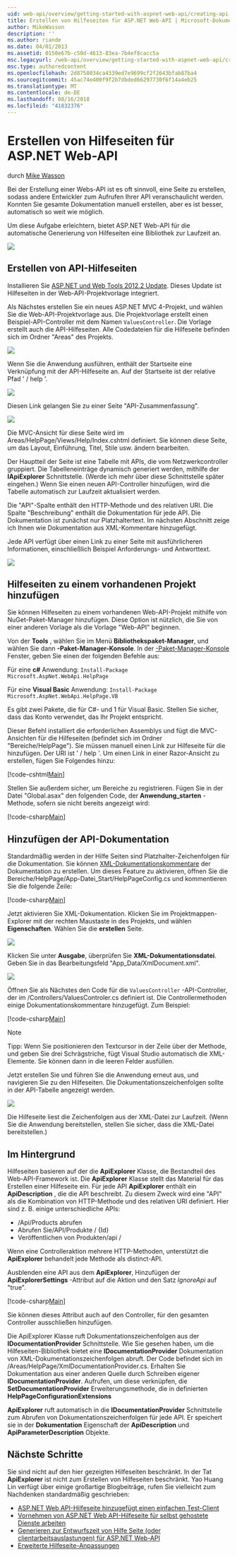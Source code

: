 ```yaml
---
uid: web-api/overview/getting-started-with-aspnet-web-api/creating-api-help-pages
title: Erstellen von Hilfeseiten für ASP.NET Web-API | Microsoft-Dokumentation
author: MikeWasson
description: ''
ms.author: riande
ms.date: 04/01/2013
ms.assetid: 0150e67b-c50d-4613-83ea-7b4ef8cacc5a
msc.legacyurl: /web-api/overview/getting-started-with-aspnet-web-api/creating-api-help-pages
msc.type: authoredcontent
ms.openlocfilehash: 2d8758034ca4339ed7e9699cf2f2643bfab87ba4
ms.sourcegitcommit: 45ac74e400f9f2b7dbded66297730f6f14a4eb25
ms.translationtype: MT
ms.contentlocale: de-DE
ms.lasthandoff: 08/16/2018
ms.locfileid: "41832376"
---
```

<a name="creating-help-pages-for-aspnet-web-api"></a>Erstellen von Hilfeseiten für ASP.NET Web-API
====================
durch [Mike Wasson](https://github.com/MikeWasson)

Bei der Erstellung einer Webs-API ist es oft sinnvoll, eine Seite zu erstellen, sodass andere Entwickler zum Aufrufen Ihrer API veranschaulicht werden. Konnten Sie gesamte Dokumentation manuell erstellen, aber es ist besser, automatisch so weit wie möglich.

Um diese Aufgabe erleichtern, bietet ASP.NET Web-API für die automatische Generierung von Hilfeseiten eine Bibliothek zur Laufzeit an.

![](creating-api-help-pages/_static/image1.png)

## <a name="creating-api-help-pages"></a>Erstellen von API-Hilfeseiten

Installieren Sie [ASP.NET und Web Tools 2012.2 Update](https://go.microsoft.com/fwlink/?LinkId=282650). Dieses Update ist Hilfeseiten in der Web-API-Projektvorlage integriert.

Als Nächstes erstellen Sie ein neues ASP.NET MVC 4-Projekt, und wählen Sie die Web-API-Projektvorlage aus. Die Projektvorlage erstellt einen Beispiel-API-Controller mit dem Namen `ValuesController`. Die Vorlage erstellt auch die API-Hilfeseiten. Alle Codedateien für die Hilfeseite befinden sich im Ordner "Areas" des Projekts.

![](creating-api-help-pages/_static/image2.png)

Wenn Sie die Anwendung ausführen, enthält der Startseite eine Verknüpfung mit der API-Hilfeseite an. Auf der Startseite ist der relative Pfad ' / help '.

![](creating-api-help-pages/_static/image3.png)

Diesen Link gelangen Sie zu einer Seite "API-Zusammenfassung".

![](creating-api-help-pages/_static/image4.png)

Die MVC-Ansicht für diese Seite wird im Areas/HelpPage/Views/Help/Index.cshtml definiert. Sie können diese Seite, um das Layout, Einführung, Titel, Stile usw. ändern bearbeiten.

Der Hauptteil der Seite ist eine Tabelle mit APIs, die vom Netzwerkcontroller gruppiert. Die Tabelleneinträge dynamisch generiert werden, mithilfe der **IApiExplorer** Schnittstelle. (Werde ich mehr über diese Schnittstelle später eingehen.) Wenn Sie einen neuen API-Controller hinzufügen, wird die Tabelle automatisch zur Laufzeit aktualisiert werden.

Die "API"-Spalte enthält den HTTP-Methode und des relativen URI. Die Spalte "Beschreibung" enthält die Dokumentation für jede API. Die Dokumentation ist zunächst nur Platzhaltertext. Im nächsten Abschnitt zeige ich Ihnen wie Dokumentation aus XML-Kommentare hinzugefügt.

Jede API verfügt über einen Link zu einer Seite mit ausführlicheren Informationen, einschließlich Beispiel Anforderungs- und Antworttext.

![](creating-api-help-pages/_static/image5.png)

## <a name="adding-help-pages-to-an-existing-project"></a>Hilfeseiten zu einem vorhandenen Projekt hinzufügen

Sie können Hilfeseiten zu einem vorhandenen Web-API-Projekt mithilfe von NuGet-Paket-Manager hinzufügen. Diese Option ist nützlich, die Sie von einer anderen Vorlage als die Vorlage "Web-API" beginnen.

Von der **Tools** , wählen Sie im Menü **Bibliothekspaket-Manager**, und wählen Sie dann **-Paket-Manager-Konsole**. In der [-Paket-Manager-Konsole](http://docs.nuget.org/docs/start-here/using-the-package-manager-console) Fenster, geben Sie einen der folgenden Befehle aus:

Für eine **c#** Anwendung: `Install-Package Microsoft.AspNet.WebApi.HelpPage`

Für eine **Visual Basic** Anwendung: `Install-Package Microsoft.AspNet.WebApi.HelpPage.VB`

Es gibt zwei Pakete, die für C#- und 1 für Visual Basic. Stellen Sie sicher, dass das Konto verwendet, das Ihr Projekt entspricht.

Dieser Befehl installiert die erforderlichen Assemblys und fügt die MVC-Ansichten für die Hilfeseiten (befindet sich im Ordner "Bereiche/HelpPage"). Sie müssen manuell einen Link zur Hilfeseite für die hinzufügen. Der URI ist ' / help '. Um einen Link in einer Razor-Ansicht zu erstellen, fügen Sie Folgendes hinzu:

[!code-cshtml[Main](creating-api-help-pages/samples/sample1.cshtml)]

Stellen Sie außerdem sicher, um Bereiche zu registrieren. Fügen Sie in der Datei "Global.asax" den folgenden Code, der **Anwendung\_starten** -Methode, sofern sie nicht bereits angezeigt wird:

[!code-csharp[Main](creating-api-help-pages/samples/sample2.cs?highlight=4)]

## <a name="adding-api-documentation"></a>Hinzufügen der API-Dokumentation

Standardmäßig werden in der Hilfe Seiten sind Platzhalter-Zeichenfolgen für die Dokumentation. Sie können [XML-Dokumentationskommentare](https://msdn.microsoft.com/library/b2s063f7.aspx) der Dokumentation zu erstellen. Um dieses Feature zu aktivieren, öffnen Sie die Bereiche/HelpPage/App-Datei\_Start/HelpPageConfig.cs und kommentieren Sie die folgende Zeile:

[!code-csharp[Main](creating-api-help-pages/samples/sample3.cs)]

Jetzt aktivieren Sie XML-Dokumentation. Klicken Sie im Projektmappen-Explorer mit der rechten Maustaste in des Projekts, und wählen **Eigenschaften**. Wählen Sie die **erstellen** Seite.

![](creating-api-help-pages/_static/image6.png)

Klicken Sie unter **Ausgabe**, überprüfen Sie **XML-Dokumentationsdatei**. Geben Sie in das Bearbeitungsfeld "App\_Data/XmlDocument.xml".

![](creating-api-help-pages/_static/image7.png)

Öffnen Sie als Nächstes den Code für die `ValuesController` -API-Controller, der im /Controllers/ValuesControler.cs definiert ist. Die Controllermethoden einige Dokumentationskommentare hinzugefügt. Zum Beispiel:

[!code-csharp[Main](creating-api-help-pages/samples/sample4.cs)]

> [!NOTE]
> Tipp: Wenn Sie positionieren den Textcursor in der Zeile über der Methode, und geben Sie drei Schrägstriche, fügt Visual Studio automatisch die XML-Elemente. Sie können dann in die leeren Felder ausfüllen.


Jetzt erstellen Sie und führen Sie die Anwendung erneut aus, und navigieren Sie zu den Hilfeseiten. Die Dokumentationszeichenfolgen sollte in der API-Tabelle angezeigt werden.

![](creating-api-help-pages/_static/image8.png)

Die Hilfeseite liest die Zeichenfolgen aus der XML-Datei zur Laufzeit. (Wenn Sie die Anwendung bereitstellen, stellen Sie sicher, dass die XML-Datei bereitstellen.)

## <a name="under-the-hood"></a>Im Hintergrund

Hilfeseiten basieren auf der die **ApiExplorer** Klasse, die Bestandteil des Web-API-Framework ist. Die **ApiExplorer** Klasse stellt das Material für das Erstellen einer Hilfeseite ein. Für jede API **ApiExplorer** enthält ein **ApiDescription** , die die API beschreibt. Zu diesem Zweck wird eine "API" als die Kombination von HTTP-Methode und des relativen URI definiert. Hier sind z. B. einige unterschiedliche APIs:

- /Api/Products abrufen
- Abrufen Sie/API/Produkte / {Id}
- Veröffentlichen von Produkten/api /

Wenn eine Controlleraktion mehrere HTTP-Methoden, unterstützt die **ApiExplorer** behandelt jede Methode als distinct-API.

Ausblenden eine API aus dem **ApiExplorer**, Hinzufügen der **ApiExplorerSettings** -Attribut auf die Aktion und den Satz *IgnoreApi* auf "true".

[!code-csharp[Main](creating-api-help-pages/samples/sample5.cs)]

Sie können dieses Attribut auch auf den Controller, für den gesamten Controller ausschließen hinzufügen.

Die ApiExplorer Klasse ruft Dokumentationszeichenfolgen aus der **IDocumentationProvider** Schnittstelle. Wie Sie gesehen haben, um die Hilfeseiten-Bibliothek bietet eine **IDocumentationProvider** Dokumentation von XML-Dokumentationszeichenfolgen abruft. Der Code befindet sich im /Areas/HelpPage/XmlDocumentationProvider.cs. Erhalten Sie Dokumentation aus einer anderen Quelle durch Schreiben eigener **IDocumentationProvider**. Aufrufen, um diese verknüpfen, die **SetDocumentationProvider** Erweiterungsmethode, die in definierten **HelpPageConfigurationExtensions**

**ApiExplorer** ruft automatisch in die **IDocumentationProvider** Schnittstelle zum Abrufen von Dokumentationszeichenfolgen für jede API. Er speichert sie in der **Dokumentation** Eigenschaft der **ApiDescription** und **ApiParameterDescription** Objekte.

## <a name="next-steps"></a>Nächste Schritte

Sie sind nicht auf den hier gezeigten Hilfeseiten beschränkt. In der Tat **ApiExplorer** ist nicht zum Erstellen von Hilfeseiten beschränkt. Yao Huang Lin verfügt über einige großartige Blogbeiträge, rufen Sie vielleicht zum Nachdenken standardmäßig geschrieben:

- [ASP.NET Web API-Hilfeseite hinzugefügt einen einfachen Test-Client](https://blogs.msdn.com/b/yaohuang1/archive/2012/12/02/adding-a-simple-test-client-to-asp-net-web-api-help-page.aspx)
- [Vornehmen von ASP.NET Web API-Hilfeseite für selbst gehostete Dienste arbeiten](https://blogs.msdn.com/b/yaohuang1/archive/2012/12/20/making-asp-net-web-api-help-page-work-on-self-hosted-services.aspx)
- [Generieren zur Entwurfszeit von Hilfe Seite (oder clientarbeitsauslastungen) für ASP.NET Web-API](https://blogs.msdn.com/b/yaohuang1/archive/2013/01/20/design-time-generation-of-help-page-or-proxy-for-asp-net-web-api.aspx)
- [Erweiterte Hilfeseite-Anpassungen](https://blogs.msdn.com/b/yaohuang1/archive/2012/12/10/asp-net-web-api-help-page-part-3-advanced-help-page-customizations.aspx)
